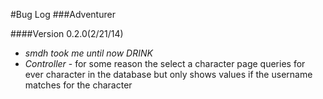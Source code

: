 #Bug Log
###Adventurer

####Version 0.2.0(2/21/14)
- *smdh took me until now DRINK*
- *Controller* - for some reason the select a character page queries for ever character in the database but only shows values if the username matches for the character
